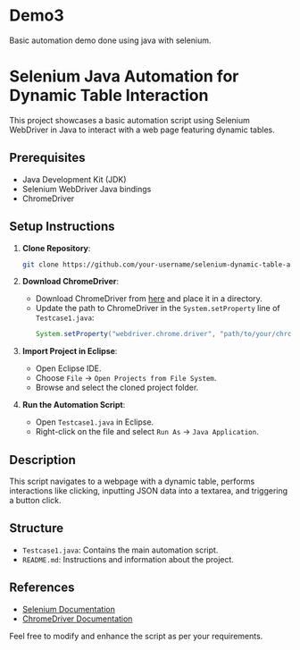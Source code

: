 # Demo3
Basic automation demo done using java with selenium. 
# Selenium Java Automation for Dynamic Table Interaction

This project showcases a basic automation script using Selenium WebDriver in Java to interact with a web page featuring dynamic tables.

## Prerequisites

- Java Development Kit (JDK)
- Selenium WebDriver Java bindings
- ChromeDriver

## Setup Instructions

1. **Clone Repository**:
    ```bash
    git clone https://github.com/your-username/selenium-dynamic-table-automation.git
    ```
   
2. **Download ChromeDriver**:
   - Download ChromeDriver from [here](https://chromedriver.chromium.org/downloads) and place it in a directory.
   - Update the path to ChromeDriver in the `System.setProperty` line of `Testcase1.java`:
     ```java
     System.setProperty("webdriver.chrome.driver", "path/to/your/chromedriver.exe");
     ```

3. **Import Project in Eclipse**:
   - Open Eclipse IDE.
   - Choose `File` -> `Open Projects from File System`.
   - Browse and select the cloned project folder.

4. **Run the Automation Script**:
   - Open `Testcase1.java` in Eclipse.
   - Right-click on the file and select `Run As` -> `Java Application`.

## Description

This script navigates to a webpage with a dynamic table, performs interactions like clicking, inputting JSON data into a textarea, and triggering a button click.

## Structure

- `Testcase1.java`: Contains the main automation script.
- `README.md`: Instructions and information about the project.

## References

- [Selenium Documentation](https://www.selenium.dev/documentation/en/)
- [ChromeDriver Documentation](https://chromedriver.chromium.org/documentation)

Feel free to modify and enhance the script as per your requirements.
